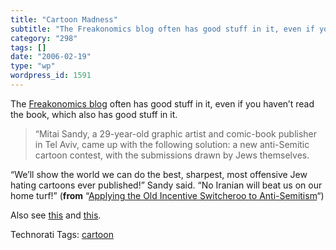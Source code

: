 ```yaml
---
title: "Cartoon Madness"
subtitle: "The Freakonomics blog often has good stuff in it, even if you haven’..."
category: "298"
tags: []
date: "2006-02-19"
type: "wp"
wordpress_id: 1591
---
```

The [Freakonomics blog](http://www.freakonomics.com/) often has good stuff in it, even if you haven’t read the book, which also has good stuff in it.

> “Mitai Sandy, a 29-year-old graphic artist and comic-book publisher in Tel Aviv, came up with the following solution: a new anti-Semitic cartoon contest, with the submissions drawn by Jews themselves.

“We’ll show the world we can do the best, sharpest, most offensive Jew hating cartoons ever published!” Sandy said. “No Iranian will beat us on our home turf!” (**from** “[Applying the Old Incentive Switcheroo to Anti-Semitism](http://www.freakonomics.com/blog/2006/02/16/the-old-incentive-switcheroo/)“) 

Also see [this](http://www.boomka.org/) and [this](http://www.alertnet.org/thenews/newsdesk/L16699501.htm).

Technorati Tags: [cartoon](http://www.technorati.com/tag/cartoon)